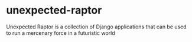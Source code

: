 unexpected-raptor
=================

Unexpected Raptor is a collection of Django applications that can be used to run a mercenary force in a futuristic world
